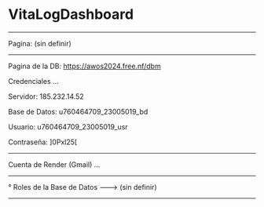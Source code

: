 # VitaLogDashboard

------------------------------------------------------------------------------

Pagina: (sin definir)

------------------------------------------------------------------------------

Pagina de la DB: https://awos2024.free.nf/dbm

Credenciales ...

Servidor: 185.232.14.52

Base de Datos: u760464709_23005019_bd

Usuario: u760464709_23005019_usr

Contraseña: ]0Pxl25[

------------------------------------------------------------------------------

Cuenta de Render (Gmail) ...

------------------------------------------------------------------------------

° Roles de la Base de Datos ---> (sin definir)

------------------------------------------------------------------------------
